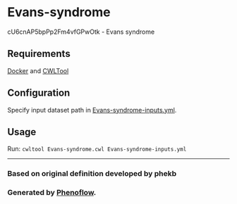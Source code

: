 # Evans-syndrome

cU6cnAP5bpPp2Fm4vfGPwOtk - Evans syndrome

## Requirements

[Docker](https://docs.docker.com/install/) and [CWLTool](https://github.com/common-workflow-language/cwltool#install)

## Configuration

Specify input dataset path in [Evans-syndrome-inputs.yml](Evans-syndrome-inputs.yml).

## Usage

Run: `cwltool Evans-syndrome.cwl Evans-syndrome-inputs.yml`

***

### Based on original definition developed by phekb
### Generated by [Phenoflow](https://kclhi.org/phenoflow).
